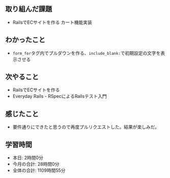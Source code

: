 ## 取り組んだ課題
- RailsでECサイトを作る カート機能実装
## わかったこと
- `form_for`タグ内でプルダウンを作る、`include_blank:`で初期設定の文字を表示させる
## 次やること
- RailsでECサイトを作る
- Everyday Rails - RSpecによるRailsテスト入門
## 感じたこと
- 要件通りにできたと思うので再度プルリクエストした。結果が楽しみだ。
## 学習時間
- 本日: 2時間0分
- 今月の合計: 28時間0分
- 全体の合計: 1109時間55分

